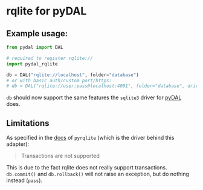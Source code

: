 # rqlite for pyDAL

## Example usage:

```python
from pydal import DAL

# required to register rqlite://
import pydal_rqlite

db = DAL("rqlite://localhost", folder="database")
# or with basic auth/custom port/https:
# db = DAL("rqlite://user:pass@localhost:4001", folder="database", driver_args={'https': True})
```

`db` should now support the same features the `sqlite3` driver
for [pyDAL](http://www.web2py.com/books/default/chapter/29/06/the-database-abstraction-layer) does.

## Limitations

As specified in the [docs](https://github.com/rqlite/pyrqlite#id6) of `pyrqlite` (which is the driver behind this
adapter):
> Transactions are not supported

This is due to the fact rqlite does not really support transactions.
`db.commit()` and `db.rollback()` will not raise an exception, but do nothing instead (`pass`).